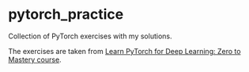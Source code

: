 # pytorch_practice

Collection of PyTorch exercises with my solutions.

The exercises are taken from [Learn PyTorch for Deep Learning: Zero to Mastery course](https://github.com/mrdbourke/pytorch-deep-learning).
